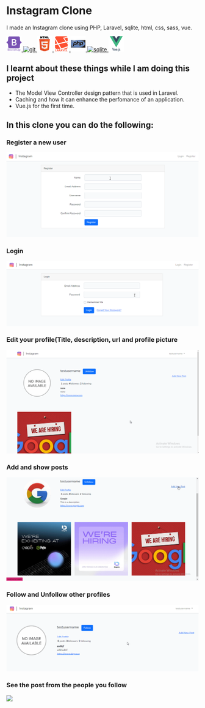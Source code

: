 
# Instagram Clone

I made an Instagram clone using PHP, Laravel, sqlite, html, css, sass, vue.

<p align="left"> <a href="https://getbootstrap.com" target="_blank" rel="noreferrer"> <img src="https://raw.githubusercontent.com/devicons/devicon/master/icons/bootstrap/bootstrap-plain-wordmark.svg" alt="bootstrap" width="40" height="40"/> </a> <a href="https://git-scm.com/" target="_blank" rel="noreferrer"> <img src="https://www.vectorlogo.zone/logos/git-scm/git-scm-icon.svg" alt="git" width="40" height="40"/> </a> <a href="https://www.w3.org/html/" target="_blank" rel="noreferrer"> <img src="https://raw.githubusercontent.com/devicons/devicon/master/icons/html5/html5-original-wordmark.svg" alt="html5" width="40" height="40"/> </a> <a href="https://laravel.com/" target="_blank" rel="noreferrer"> <img src="https://raw.githubusercontent.com/devicons/devicon/master/icons/laravel/laravel-plain-wordmark.svg" alt="laravel" width="40" height="40"/> </a> <a href="https://www.php.net" target="_blank" rel="noreferrer"> <img src="https://raw.githubusercontent.com/devicons/devicon/master/icons/php/php-original.svg" alt="php" width="40" height="40"/> </a> <a href="https://www.sqlite.org/" target="_blank" rel="noreferrer"> <img src="https://www.vectorlogo.zone/logos/sqlite/sqlite-icon.svg" alt="sqlite" width="40" height="40"/> </a> <a href="https://vuejs.org/" target="_blank" rel="noreferrer"> <img src="https://raw.githubusercontent.com/devicons/devicon/master/icons/vuejs/vuejs-original-wordmark.svg" alt="vuejs" width="40" height="40"/> </a> </p>

<h2>I learnt about these things while I am doing this project</h2>

<ul>
<li> The Model View Controller design pattern that is used in Laravel. </li>
<li> Caching and how it can enhance the perfomance of an application. </li>
<li> Vue.js for the first time. </li>
</ul>


<h2>In this clone you can do the following:</h2>


<h3>Register a new user</h3>

![](https://github.com/AdelBenAshraf/instagram_clone/blob/main/gifs/register.gif)

<h3>Login</h3>

![](https://github.com/AdelBenAshraf/instagram_clone/blob/main/gifs/login.gif)

<h3>Edit your profile(Title, description, url and profile picture</h3>

![](https://github.com/AdelBenAshraf/instagram_clone/blob/main/gifs/edit_profile.gif)

<h3>Add and show posts</h3>

![](https://github.com/AdelBenAshraf/instagram_clone/blob/main/gifs/add&show_post.gif)

<h3>Follow and Unfollow other profiles</h3>

![](https://github.com/AdelBenAshraf/instagram_clone/blob/main/gifs/follow.gif)

<h3>See the post from the people you follow</h3>

![](https://github.com/AdelBenAshraf/instagram_clone/blob/main/gifs/see_posts.gif)



